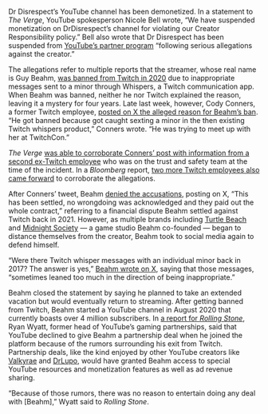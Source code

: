 Dr Disrespect’s YouTube channel has been demonetized. In a statement to *The Verge*, YouTube spokesperson Nicole Bell wrote, “We have suspended monetization on DrDisrespect’s channel for violating our Creator Responsibility policy.” Bell also wrote that Dr Disrespect has been suspended from [YouTube’s partner program](https://support.google.com/youtube/answer/72851?hl=en&co=GENIE.Platform%3DAndroid) “following serious allegations against the creator.”

The allegations refer to multiple reports that the streamer, whose real name is Guy Beahm, [was banned from Twitch in 2020](/2020/6/26/21304907/dr-disrespect-twitch-ban-no-reason-given) due to inappropriate messages sent to a minor through Whispers, a Twitch communication app. When Beahm was banned, neither he nor Twitch explained the reason, leaving it a mystery for four years. Late last week, however, Cody Conners, a former Twitch employee, [posted on X the alleged reason for Beahm’s ban](https://x.com/evoli/status/1804309358106546676). “He got banned because got caught sexting a minor in the then existing Twitch whispers product,” Conners wrote. “He was trying to meet up with her at TwitchCon.”

*The Verge* [was able to corroborate Conners’ post with information from a second ex-Twitch employee](/2024/6/23/24183875/dr-disrespect-twitch-ban-explanation) who was on the trust and safety team at the time of the incident. In a *Bloomberg* report, [two more Twitch employees also came forward](https://www.bloomberg.com/news/articles/2024-06-25/youtuber-dr-disrespect-was-allegedly-kicked-off-twitch-for-messaging-minor?sref=9YEaDeJj) to corroborate the allegations.

After Conners’ tweet, Beahm [denied the accusations](https://x.com/DrDisrespect/status/1804337822415097955), posting on X, “This has been settled, no wrongdoing was acknowledged and they paid out the whole contract,” referring to a financial dispute Beahm settled against Twitch back in 2021. However, as multiple brands including [Turtle Beach](https://www.pcgamer.com/gaming-industry/the-dr-disrespect-fallout-continues-as-2k-games-turtle-beach-the-nfl-and-others-cut-ties-with-the-disgraced-streamer/) and [Midnight Society](/2024/6/24/24185172/dr-disrespect-midnight-society-termination) — a game studio Beahm co-founded — began to distance themselves from the creator, Beahm took to social media again to defend himself.

“Were there Twitch whisper messages with an individual minor back in 2017? The answer is yes,” [Beahm wrote on X](https://x.com/DrDisrespect/status/1805668256088572089), saying that those messages, “sometimes leaned too much in the direction of being inappropriate.”

Beahm closed the statement by saying he planned to take an extended vacation but would eventually return to streaming. After getting banned from Twitch, Beahm started a YouTube channel in August 2020 that currently boasts over 4 million subscribers. In [a report for *Rolling Stone*](https://www.rollingstone.com/culture/culture-features/dr-disrespect-inappropriate-messages-minor-twitch-1235048071/), Ryan Wyatt, former head of YouTube’s gaming partnerships, said that YouTube declined to give Beahm a partnership deal when he joined the platform because of the rumors surrounding his exit from Twitch. Partnership deals, like the kind enjoyed by other YouTube creators like [Valkyrae](/2020/1/13/21063683/valkyrae-twitch-youtube-100-thieves) and [DrLupo](/2021/8/30/22643215/drlupo-move-from-twitch-youtube-gaming-exclusivity-deal), would have granted Beahm access to special YouTube resources and monetization features as well as ad revenue sharing.

“Because of those rumors, there was no reason to entertain doing any deal with \[Beahm\],” Wyatt said to *Rolling Stone*.
